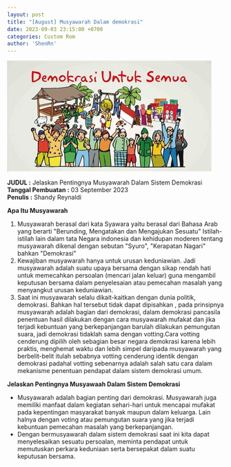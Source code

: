 ```yaml
---
layout: post
title: "[August] Musyawarah Dalam demokrasi"
date: 2023-09-03 23:15:00 +0700
categories: Custom Rom
author: 'ShenRn'
---
```

![Demokrasi Banner](/assets/images/banner/demokrasi.jpg)

**JUDUL :** Jelaskan Pentingnya Musyawarah Dalam Sistem Demokrasi<br>
**Tanggal Pembuatan :** 03 September 2023<br>
**Penulis :** Shandy Reynaldi<br>


**Apa Itu Musyawarah**
<ol>
    <li>Musyawarah berasal dari kata Syawara yaitu berasal dari Bahasa Arab yang berarti "Berunding, Mengatakan dan Mengajukan Sesuatu" Istilah-istilah lain dalam tata Negara indonesia dan kehidupan moderen tentang musyawarah dikenal dengan sebutan "Syuro", "Kerapatan Nagari" bahkan "Demokrasi"</li>
    <li>Kewajiban musyawarah hanya untuk urusan keduniawian. Jadi musyawarah adalah suatu upaya bersama dengan sikap rendah hati untuk memecahkan persoalan (mencari jalan keluar) guna mengambil keputusan bersama dalam penyelesaian atau pemecahan masalah yang menyangkut urusan keduniawian.</li>
    <li>Saat ini musyawarah selalu dikait-kaitkan dengan dunia politik, demokrasi. Bahkan hal tersebut tidak dapat dipisahkan , pada prinsipnya musyawarah adalah bagian dari demokrasi, dalam demokrasi pancasila penentuan hasil dilakukan dengan cara musyawarah mufakat dan jika terjadi kebuntuan yang berkepanjangan barulah dilakukan pemungutan suara, jadi demokrasi tidaklah sama dengan votting.Cara votting cenderung dipilih oleh sebagian besar negara demokrasi karena lebih praktis, menghemat waktu dan lebih simpel daripada musyawarah yang berbelit-belit itulah sebabnya votting cenderung identik dengan demokrasi padahal votting sebenarnya adalah salah satu cara dalam mekanisme penentuan pendapat dalam sistem demokrasi umum. </li>
</ol>

**Jelaskan Pentingnya Musyawaah Dalam Sistem Demokrasi**
<ul>
    <li>Musyawarah adalah bagian penting dari demokrasi. Musyawarah juga memiliki manfaat dalam kegiatan sehari-hari untuk mencapai mufakat pada kepentingan masyarakat banyak maupun dalam keluarga. Lain halnya dengan voting atau pemungutan suara yang jika terjadi kebuntuan pemecahan masalah yang berkepanjangan.
    <li>Dengan bermusyawarah dalam sistem demokrasi saat ini kita dapat menyelesaikan sesuatu persoalan, meminta pendapat untuk memutuskan perkara keduniaan serta bersepakat dalam suatu keputusan bersama.</li>
</ul>

